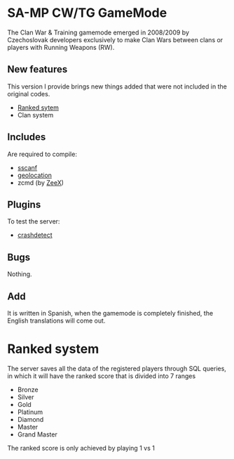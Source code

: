 # SA-MP CW/TG GameMode
The Clan War & Training gamemode emerged in 2008/2009 by Czechoslovak developers exclusively to make Clan Wars between clans or players with Running Weapons (RW).
## New features
This version I provide brings new things added that were not included in the original codes.
- [Ranked sytem](#ranked-system)
- Clan system
## Includes
Are required to compile:
- [sscanf](https://github.com/maddinat0r/sscanf)
- [geolocation](https://github.com/Whitetigerswt/SAMP-geoip)
- zcmd (by [ZeeX](https://:github.com/Zeex))
## Plugins
To test the server:
- [crashdetect](https://github.com/Zeex/samp-plugin-crashdetect)
## Bugs
Nothing.
## Add
It is written in Spanish, when the gamemode is completely finished, the English translations will come out.

# Ranked system
The server saves all the data of the registered players through SQL queries, in which it will have the ranked score that is divided into 7 ranges
- Bronze
- Silver
- Gold
- Platinum
- Diamond
- Master
- Grand Master

The ranked score is only achieved by playing 1 vs 1
